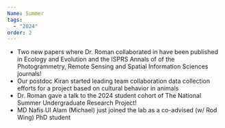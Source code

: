 ```yaml
---
Name: Summer
tags:
  - "2024"
order: 2
---
```

* Two new papers where Dr. Roman collaborated in have been published in Ecology and Evolution and the ISPRS Annals of of the Photogrammetry, Remote Sensing and Spatial Information Sciences journals!
* Our postdoc Kiran started leading team collaboration data collection efforts for a project based on cultural behavior in animals 
* Dr. Roman gave a talk to the 2024 student cohort of The National Summer Undergraduate Research Project!
* MD Nafis Ul Alam (Michael) just joined the lab as a co-advised (w/ Rod Wing) PhD student
